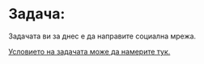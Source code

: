 # Задача:

Задачата ви за днес е да направите социална мрежа.

[Условието на задачата може да намерите тук.][1]


[1]: https://github.com/HackBulgaria/Programming101-CSharp/tree/master/week08/02-PandaSocialNetwork#panda
